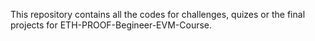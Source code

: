 This repository contains all the codes for challenges, quizes or the final projects for ETH-PROOF-Begineer-EVM-Course.

